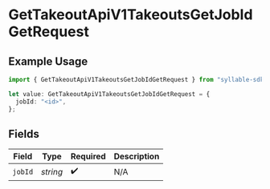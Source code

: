 # GetTakeoutApiV1TakeoutsGetJobIdGetRequest

## Example Usage

```typescript
import { GetTakeoutApiV1TakeoutsGetJobIdGetRequest } from "syllable-sdk/models/operations";

let value: GetTakeoutApiV1TakeoutsGetJobIdGetRequest = {
  jobId: "<id>",
};
```

## Fields

| Field              | Type               | Required           | Description        |
| ------------------ | ------------------ | ------------------ | ------------------ |
| `jobId`            | *string*           | :heavy_check_mark: | N/A                |